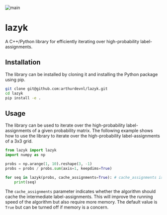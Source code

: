![main](https://github.com/ahemmershift/lazyk/actions/workflows/python.yml/badge.svg)
# lazyk
A C++/Python library for efficiently iterating over high-probability label-assignments.

## Installation
The library can be installed by cloning it and installing the Python package using pip.

```bash
git clone git@github.com:arthurdevnl/lazyk.git
cd lazyk
pip install -e .
```

## Usage
The library can be used to iterate over the high-probability label-assignments of a given probability matrix. The following example shows how to use the library to iterate over the high-probability label-assignments of a 3x3 grid.

```python
from lazyk import lazyk
import numpy as np

probs = np.arange(1, 10).reshape(3, -1)
probs = probs / probs.sum(axis=1, keepdims=True)

for seq in lazyk(probs, cache_assignments=True): # cache_assignments is true by default, but can be turned off
    print(seq)
```

The `cache_assignments` parameter indicates whether the algorithm should cache the intermediate label-assignments. This will improve the running speed of the algorithm but also require more memory. The default value is `True` but can be turned off if memory is a concern.
